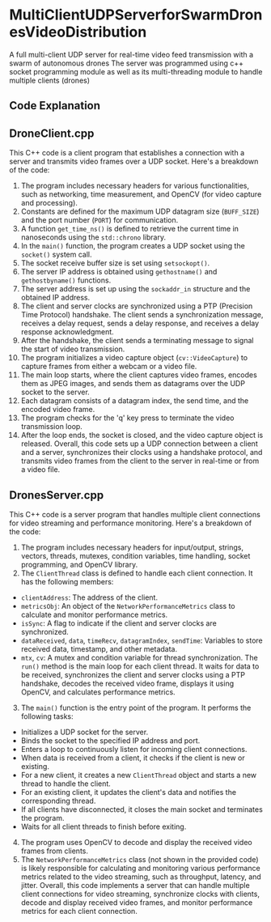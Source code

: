 # MultiClientUDPServerforSwarmDronesVideoDistribution
A full multi-client UDP server for real-time video feed transmission with a swarm of autonomous drones
The server was programmed using c++ socket programming module as well as its multi-threading module to handle multiple clients (drones)

## Code Explanation

## DroneClient.cpp
This C++ code is a client program that establishes a connection with a server and transmits video frames over a UDP socket. 
Here's a breakdown of the code: 
1. The program includes necessary headers for various functionalities, such as networking, time measurement, and OpenCV (for video capture and processing).
2. Constants are defined for the maximum UDP datagram size (`BUFF_SIZE`) and the port number (`PORT`) for communication.
3. A function `get_time_ns()` is defined to retrieve the current time in nanoseconds using the `std::chrono` library.
4. In the `main()` function, the program creates a UDP socket using the `socket()` system call.
5. The socket receive buffer size is set using `setsockopt()`.
6. The server IP address is obtained using `gethostname()` and `gethostbyname()` functions.
7. The server address is set up using the `sockaddr_in` structure and the obtained IP address.
8. The client and server clocks are synchronized using a PTP (Precision Time Protocol) handshake. The client sends a synchronization message, receives a delay request, sends a delay response, and receives a delay response acknowledgment.
9. After the handshake, the client sends a terminating message to signal the start of video transmission.
10. The program initializes a video capture object (`cv::VideoCapture`) to capture frames from either a webcam or a video file.
11. The main loop starts, where the client captures video frames, encodes them as JPEG images, and sends them as datagrams over the UDP socket to the server.
12. Each datagram consists of a datagram index, the send time, and the encoded video frame.
13. The program checks for the 'q' key press to terminate the video transmission loop.
14. After the loop ends, the socket is closed, and the video capture object is released. Overall, this code sets up a UDP connection between a client and a server, synchronizes their clocks using a handshake protocol, and transmits video frames from the client to the server in real-time or from a video file.

## DronesServer.cpp
This C++ code is a server program that handles multiple client connections for video streaming and performance monitoring. 
Here's a breakdown of the code: 
1. The program includes necessary headers for input/output, strings, vectors, threads, mutexes, condition variables, time handling, socket programming, and OpenCV library.
2. The `ClientThread` class is defined to handle each client connection. It has the following members:
- `clientAddress`: The address of the client.
- `metricsObj`: An object of the `NetworkPerformanceMetrics` class to calculate and monitor performance metrics.
- `isSync`: A flag to indicate if the client and server clocks are synchronized.
- `dataReceived`, `data`, `timeRecv`, `datagramIndex`, `sendTime`: Variables to store received data, timestamp, and other metadata.
- `mtx`, `cv`: A mutex and condition variable for thread synchronization. The `run()` method is the main loop for each client thread. It waits for data to be received, synchronizes the client and server clocks using a PTP handshake, decodes the received video frame, displays it using OpenCV, and calculates performance metrics.
3. The `main()` function is the entry point of the program. It performs the following tasks:
- Initializes a UDP socket for the server.
- Binds the socket to the specified IP address and port.
- Enters a loop to continuously listen for incoming client connections.
- When data is received from a client, it checks if the client is new or existing.
- For a new client, it creates a new `ClientThread` object and starts a new thread to handle the client.
- For an existing client, it updates the client's data and notifies the corresponding thread.
- If all clients have disconnected, it closes the main socket and terminates the program.
- Waits for all client threads to finish before exiting.
4. The program uses OpenCV to decode and display the received video frames from clients.
5. The `NetworkPerformanceMetrics` class (not shown in the provided code) is likely responsible for calculating and monitoring various performance metrics related to the video streaming, such as throughput, latency, and jitter. Overall, this code implements a server that can handle multiple client connections for video streaming, synchronize clocks with clients, decode and display received video frames, and monitor performance metrics for each client connection.

